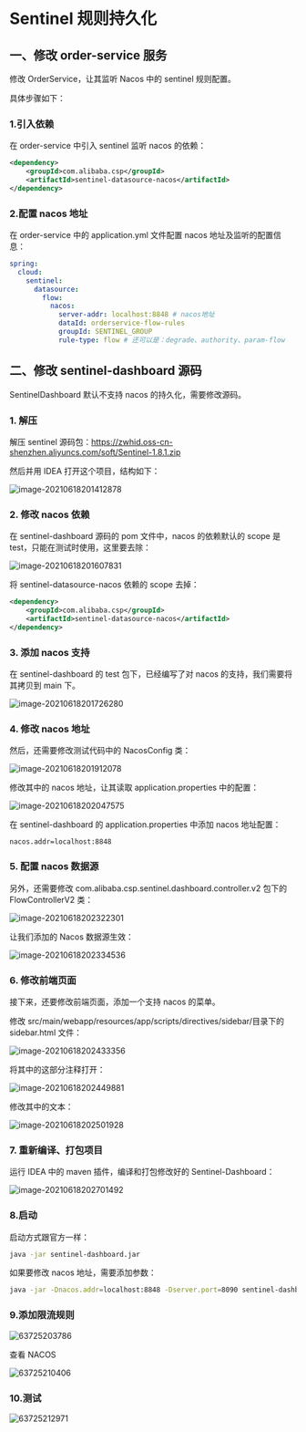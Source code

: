 # Sentinel 规则持久化

## 一、修改 order-service 服务

修改 OrderService，让其监听 Nacos 中的 sentinel 规则配置。

具体步骤如下：

### 1.引入依赖

在 order-service 中引入 sentinel 监听 nacos 的依赖：

```xml
<dependency>
    <groupId>com.alibaba.csp</groupId>
    <artifactId>sentinel-datasource-nacos</artifactId>
</dependency>
```

### 2.配置 nacos 地址

在 order-service 中的 application.yml 文件配置 nacos 地址及监听的配置信息：

```yaml
spring:
  cloud:
    sentinel:
      datasource:
        flow:
          nacos:
            server-addr: localhost:8848 # nacos地址
            dataId: orderservice-flow-rules
            groupId: SENTINEL_GROUP
            rule-type: flow # 还可以是：degrade、authority、param-flow
```

## 二、修改 sentinel-dashboard 源码

SentinelDashboard 默认不支持 nacos 的持久化，需要修改源码。

### 1. 解压

解压 sentinel 源码包：https://zwhid.oss-cn-shenzhen.aliyuncs.com/soft/Sentinel-1.8.1.zip

然后并用 IDEA 打开这个项目，结构如下：

![image-20210618201412878](https://zwhid.oss-cn-shenzhen.aliyuncs.com/blog/F1YO4i-F1YO4i.png)

### 2. 修改 nacos 依赖

在 sentinel-dashboard 源码的 pom 文件中，nacos 的依赖默认的 scope 是 test，只能在测试时使用，这里要去除：

![image-20210618201607831](https://zwhid.oss-cn-shenzhen.aliyuncs.com/blog/OTSLhI-OTSLhI.png)

将 sentinel-datasource-nacos 依赖的 scope 去掉：

```xml
<dependency>
    <groupId>com.alibaba.csp</groupId>
    <artifactId>sentinel-datasource-nacos</artifactId>
</dependency>
```

### 3. 添加 nacos 支持

在 sentinel-dashboard 的 test 包下，已经编写了对 nacos 的支持，我们需要将其拷贝到 main 下。

![image-20210618201726280](https://zwhid.oss-cn-shenzhen.aliyuncs.com/blog/LvqFSk-LvqFSk.png)

### 4. 修改 nacos 地址

然后，还需要修改测试代码中的 NacosConfig 类：

![image-20210618201912078](https://zwhid.oss-cn-shenzhen.aliyuncs.com/blog/J1eyUu-J1eyUu.png)

修改其中的 nacos 地址，让其读取 application.properties 中的配置：

![image-20210618202047575](https://zwhid.oss-cn-shenzhen.aliyuncs.com/blog/mWBbix-mWBbix.png)

在 sentinel-dashboard 的 application.properties 中添加 nacos 地址配置：

```properties
nacos.addr=localhost:8848
```

### 5. 配置 nacos 数据源

另外，还需要修改 com.alibaba.csp.sentinel.dashboard.controller.v2 包下的 FlowControllerV2 类：

![image-20210618202322301](https://zwhid.oss-cn-shenzhen.aliyuncs.com/blog/s5sNB3-s5sNB3.png)

让我们添加的 Nacos 数据源生效：

![image-20210618202334536](https://zwhid.oss-cn-shenzhen.aliyuncs.com/blog/JyzkGI-JyzkGI.png)

### 6. 修改前端页面

接下来，还要修改前端页面，添加一个支持 nacos 的菜单。

修改 src/main/webapp/resources/app/scripts/directives/sidebar/目录下的 sidebar.html 文件：

![image-20210618202433356](https://zwhid.oss-cn-shenzhen.aliyuncs.com/blog/dfIt90-dfIt90.png)

将其中的这部分注释打开：

![image-20210618202449881](https://zwhid.oss-cn-shenzhen.aliyuncs.com/blog/lCJrXk-lCJrXk.png)

修改其中的文本：

![image-20210618202501928](https://zwhid.oss-cn-shenzhen.aliyuncs.com/blog/zqLBi8-zqLBi8.png)

### 7. 重新编译、打包项目

运行 IDEA 中的 maven 插件，编译和打包修改好的 Sentinel-Dashboard：

![image-20210618202701492](https://zwhid.oss-cn-shenzhen.aliyuncs.com/blog/X0zMtH-X0zMtH.png)

### 8.启动

启动方式跟官方一样：

```sh
java -jar sentinel-dashboard.jar
```

如果要修改 nacos 地址，需要添加参数：

```sh
java -jar -Dnacos.addr=localhost:8848 -Dserver.port=8090 sentinel-dashboard.jar
```

### 9.添加限流规则

![63725203786](https://zwhid.oss-cn-shenzhen.aliyuncs.com/blog/Jdv5kl-Jdv5kl.png)

查看 NACOS

![63725210406](https://zwhid.oss-cn-shenzhen.aliyuncs.com/blog/Kz2Z3T-Kz2Z3T.png)

### 10.测试

![63725212971](https://zwhid.oss-cn-shenzhen.aliyuncs.com/blog/K7W7yL-K7W7yL.png)
